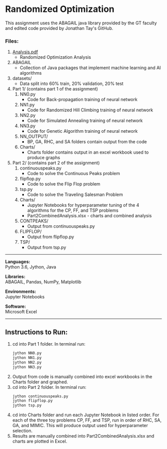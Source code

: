 # Randomized Optimization

This assignment uses the ABAGAIL java library provided by the GT faculty and edited code provided by Jonathan Tay's GitHub.


### Files:
1. [Analysis.pdf](Analysis.pdf)
    * Randomized Optimization Analysis
2. ABAGAIL
    * Collection of Java packages that implement machine learning and AI algorithms
3. datasets/
    * Data split into 60% train, 20% validation, 20% test
4. Part 1/ (contains part 1 of the assignment)
    1. NN0.py
        * Code for Back-propagation training of neural network
    2. NN1.py
        * Code for Randomized Hill Climbing training of neural network
    3. NN2.py
        * Code for Simulated Annealing training of neural network
    4. NN3.py
        * Code for Genetic Algorithm training of neural network
    5. NN_OUTPUT/ 
        * BP, GA, RHC, and SA folders contain output from the code
    6. Charts/
        * Charts folder contains output in an excel workbook used to produce graphs
5. Part 2/ (contains part 2 of the assignment)
    1. continuouspeaks.py
        * Code to solve the Continuous Peaks problem
    2. flipflop.py
        * Code to solve the Flip Flop problem
    3. tsp.py
        * Code to solve the Traveling Salesman Problem
    4. Charts/
        * Jupyter Notebooks for hyperparameter tuning of the 4 algorithms for the CP, FF, and TSP problems
        * Part2CombinedAnalysis.xlsx - charts and combined analysis
    5. CONTPEAKS/
        * Output from continuouspeaks.py
    6. FLIPFLOP/
        * Output from flipflop.py
    7. TSP/
        * Output from tsp.py

---
**Languages:**  
Python 3.6, Jython, Java

**Libraries:**  
ABAGAIL, Pandas, NumPy, Matplotlib

**Environments:**  
Jupyter Notebooks

**Software:**  
Microsoft Excel

---
## Instructions to Run:
1. cd into Part 1 folder. In terminal run:
    ```bash
    jython NN0.py
    jython NN1.py
    jython NN2.py
    jython NN3.py
    ```
2. Output from code is manually combined into excel workbooks in the Charts folder and graphed.
2. cd into Part 2 folder. In terminal run:
    ```bash
    jython continuouspeaks.py
    jython flipflop.py
    jython tsp.py
    ```
3. cd into Charts folder and run each Jupyter Notebook in listed order. For each of the three toy problems CP, FF, and TSP, run in order of RHC, SA, GA, and MIMIC. This will produce output used for hyperparameter selection. 
4. Results are manually combined into Part2CombinedAnalysis.xlsx and charts are plotted in Excel.
